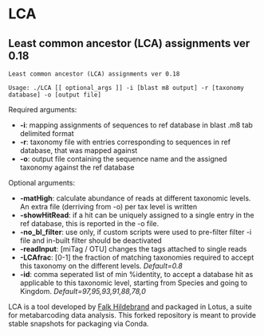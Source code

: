 # LCA

## Least common ancestor (LCA) assignments ver 0.18

```
Least common ancestor (LCA) assignments ver 0.18 

Usage: ./LCA [[ optional_args ]] -i [blast m8 output] -r [taxonomy database] -o [output file]
```

Required arguments:
  * **-i**: mapping assignments of sequences to ref database in blast .m8 tab delimited format
  * **-r**: taxonomy file with entries corresponding to sequences in ref database, that was mapped against
  * **-o**: output file containing the sequence name and the assigned taxonomy against the ref database

Optional arguments:
  * **-matHigh**: calculate abundance of reads at different taxonomic levels. An extra file (derriving from -o) per tax level is written
  * **-showHitRead**: if a hit can be uniquely assigned to a single entry in the ref database, this is reported in the -o file.
  * **-no_bl_filter**: use only, if custom scripts were used to pre-filter filter -i file and in-built filter should be deactivated
  * **-readInput**: [miTag / OTU] changes the tags attached to single reads
  * **-LCAfrac**: [0-1] the fraction of matching taxonomies required to accept this taxonomy on the different levels. _Default=0.8_
  * **-id**: comma seperated list of min %identity, to accept a database hit as applicable to this taxonomic level, starting from Species and going to Kingdom. _Default=97,95,93,91,88,78,0_
 
LCA is a tool developed by [Falk Hildebrand](https://github.com/hildebra/) and packaged in Lotus, a suite for metabarcoding data analysis. This forked repository is meant to provide stable snapshots for packaging via Conda.
